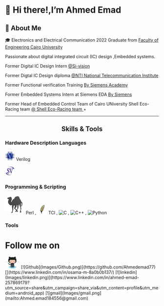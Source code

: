 <!-- Headers -->
# 👋 Hi there!,I’m Ahmed Emad 

## 🚀 About Me 
[comment]: <> (This is a comment, 
🎓 Graduated from Cairo University with a Bachelor's Degree in Electronics and Electrical Communication Engineering. 
<img src="https://github.com/ahmedemad77/ahmedemad77/Images/CUFE.png" width="25" draggable="false"> )

🎓 Electronics and Electrical Communication 2022 Graduate from <a href="http://eng.cu.edu.eg/ar/">Faculty of Engineering Cairo University</a>

Passionate about digital integrated circuit (IC) design ,Embedded systems.

Former Digital IC Design Intern <a href="https://tactful.ai/](https://www.nti.sci.eg/](https://www.si-vision.com/">@Si-vision </a>

Former Digtal IC Design diploma <a href="https://tactful.ai/](https://www.nti.sci.eg/">@NTI National Telecommunication Institute </a>

Former Functional verification Training <a href="https://eda.sw.siemens.com/en-US/"> By Siemens Academy</a> 

Former Embedded Systems Intern at Siemens EDA <a href="https://eda.sw.siemens.com/en-US/"> By Siemens </a>

Former Head of Embedded Control Team of Cairo UNiversity Shell Eco-Racing team <a href="https://eda.sw.siemens.com/en-US/](https://cu-eco.org/"> @ Shell Eco-Racing team </a>+


---

<h2 align="center">Skills & Tools</h2>


### Hardware Description Languages
![Verilog](Images/Verilog.png) Verilog 

![SystemVerilog](Images/SV.png) 


### Programming & Scripting 


![Perl](Images/Perl.png) Perl , 
![TCL](Images/tcl.png) TCl  , 
![C](https://img.shields.io/badge/c-%2300599C.svg?style=for-the-badge&logo=c&logoColor=white) , 
![C++](https://img.shields.io/badge/c++-%2300599C.svg?style=for-the-badge&logo=c%2B%2B&logoColor=white) , 
![Python](https://img.shields.io/badge/python-3670A0?style=for-the-badge&logo=python&logoColor=ffdd54) 

### Tools 


# Follow me on
<img src='Images/Github.png' alt='github' height='40'>
[![Github](Images/Github.png)](https://github.com/Ahmedemad77)  [](https://www.linkedin.com/in/osama-m-8a0b0b137/)  [![linkedin](Images/linkedin.png)](https://www.linkedin.com/in/ahmed-emad-257869179?utm_source=share&utm_campaign=share_via&utm_content=profile&utm_medium=android_app)  [![gmail](Images/gmail.png](mailto:Ahmed.emad184556@gmail.com)  
